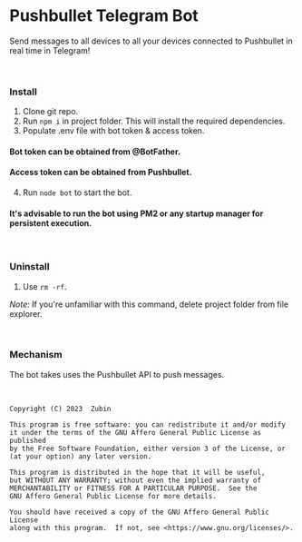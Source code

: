 # Pushbullet Telegram Bot

Send messages to all devices to all your devices connected to Pushbullet in real time in Telegram!

<br>

### Install

1. Clone git repo.
2. Run ```npm i``` in project folder. This will install the required dependencies.
3. Populate .env file with bot token & access token.

#### Bot token can be obtained from @BotFather.

#### Access token can be obtained from Pushbullet.

4. Run ```node bot``` to start the bot.

#### It's advisable to run the bot using PM2 or any startup manager for persistent execution.

<br>

### Uninstall

1. Use ```rm -rf```.

*Note:* If you're unfamiliar with this command, delete project folder from file explorer.

<br>

### Mechanism

The bot takes uses the Pushbullet API to push messages.

<br>


    Copyright (C) 2023  Zubin

    This program is free software: you can redistribute it and/or modify
    it under the terms of the GNU Affero General Public License as published
    by the Free Software Foundation, either version 3 of the License, or
    (at your option) any later version.

    This program is distributed in the hope that it will be useful,
    but WITHOUT ANY WARRANTY; without even the implied warranty of
    MERCHANTABILITY or FITNESS FOR A PARTICULAR PURPOSE.  See the
    GNU Affero General Public License for more details.

    You should have received a copy of the GNU Affero General Public License
    along with this program.  If not, see <https://www.gnu.org/licenses/>.


